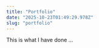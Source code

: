 ```yaml
---
title: "Portfolio"
date: "2025-10-23T01:49:29.978Z"
slug: "portfolio"
---
```



This is what I have done …

